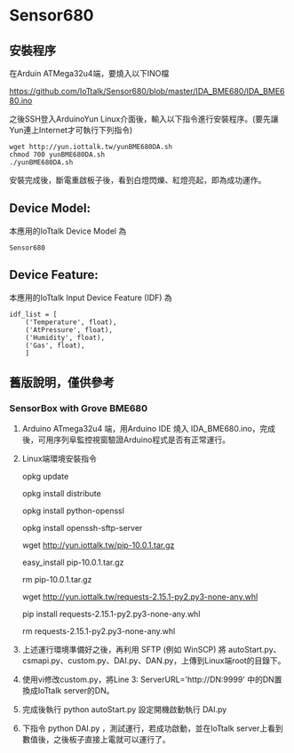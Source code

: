 # Sensor680

## 安裝程序
在Arduin ATMega32u4端，要燒入以下INO檔

https://github.com/IoTtalk/Sensor680/blob/master/IDA_BME680/IDA_BME680.ino


之後SSH登入ArduinoYun Linux介面後，輸入以下指令進行安裝程序。(要先讓Yun連上Internet才可執行下列指令)
```
wget http://yun.iottalk.tw/yunBME680DA.sh
chmod 700 yunBME680DA.sh
./yunBME680DA.sh
```

安裝完成後，斷電重啟板子後，看到白燈閃爍、紅燈亮起，即為成功運作。


## Device Model: 
本應用的IoTtalk Device Model 為
```
Sensor680
```

## Device Feature:
本應用的IoTtalk Input Device Feature (IDF) 為
```
idf_list = [
    ('Temperature', float),
    ('AtPressure', float),
    ('Humidity', float),
    ('Gas', float),
    ]

```





## 舊版說明，僅供參考
### SensorBox with Grove BME680

1. Arduino ATmega32u4 端，用Arduino IDE 燒入 IDA_BME680.ino，完成後，可用序列阜監控視窗驗證Arduino程式是否有正常運行。

2. Linux端環境安裝指令

    opkg update

    opkg install distribute

    opkg install python-openssl

    opkg install openssh-sftp-server

    wget http://yun.iottalk.tw/pip-10.0.1.tar.gz

    easy_install pip-10.0.1.tar.gz

    rm pip-10.0.1.tar.gz

    wget http://yun.iottalk.tw/requests-2.15.1-py2.py3-none-any.whl

    pip install requests-2.15.1-py2.py3-none-any.whl

    rm requests-2.15.1-py2.py3-none-any.whl


3. 上述運行環境準備好之後，再利用 SFTP (例如 WinSCP) 將 autoStart.py、csmapi.py、custom.py、DAI.py、DAN.py，上傳到Linux端root的目錄下。

4. 使用vi修改custom.py，將Line 3: ServerURL='http://DN:9999' 中的DN置換成IoTtalk server的DN。

5. 完成後執行 python autoStart.py 設定開機啟動執行 DAI.py

6. 下指令 python DAI.py ，測試運行，若成功啟動，並在IoTtalk server上看到數值後，之後板子直接上電就可以運行了。




